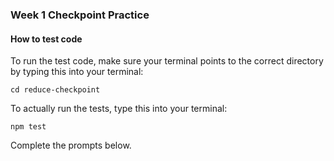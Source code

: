### Week 1 Checkpoint Practice

#### How to test code

To run the test code, make sure your terminal points to the correct directory by typing this into your terminal:

```
cd reduce-checkpoint
```
To actually run the tests, type this into your terminal:

```
npm test
```

Complete the prompts below.
